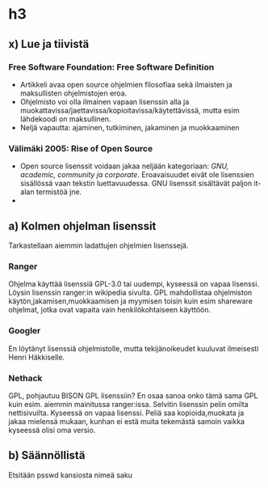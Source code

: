 # h3
## x) Lue ja tiivistä
### Free Software Foundation: Free Software Definition
- Artikkeli avaa open source ohjelmien filosofiaa sekä ilmaisten ja maksullisten ohjelmistojen eroa.
- Ohjelmisto voi olla ilmainen vapaan lisenssin alla ja muokattavissa/jaettavissa/kopioitavissa/käytettävissä, mutta esim lähdekoodi on maksullinen.
- Neljä vapautta: ajaminen, tutkiminen, jakaminen ja muokkaaminen 

### Välimäki 2005: Rise of Open Source
- Open source lisenssit voidaan jakaa neljään kategoriaan: *GNU, academic, community ja corporate*. Eroavaisuudet eivät ole lisenssien sisällössä vaan tekstin luettavuudessa. GNU lisenssit sisältävät paljon it-alan termistöä jne.
-

## a) Kolmen ohjelman lisenssit
Tarkastellaan aiemmin ladattujen ohjelmien lisenssejä.

### Ranger
Ohjelma käyttää lisenssiä GPL-3.0 tai uudempi, kyseessä on vapaa lisenssi. Löysin lisenssin ranger:in wikipedia sivulta. 
GPL mahdollistaa ohjelmiston käytön,jakamisen,muokkaamisen ja myymisen toisin kuin esim shareware ohjelmat, jotka ovat vapaita vain henkilökohtaiseen käyttöön. 

### Googler
En löytänyt lisenssiä ohjelmistolle, mutta tekijänoikeudet kuuluvat ilmeisesti Henri Häkkiselle.

### Nethack
GPL, pohjautuu BISON GPL lisenssiin? En osaa sanoa onko tämä sama GPL kuin esim. aiemmin mainitussa ranger:issa.
Selvitin lisenssin pelin omilta nettisivuilta. Kyseessä on vapaa lisenssi.
Peliä saa kopioida,muokata ja jakaa mielensä mukaan, kunhan ei estä muita tekemästä samoin vaikka kyseessä olisi oma versio.

## b) Säännöllistä
Etsitään psswd kansiosta nimeä saku

